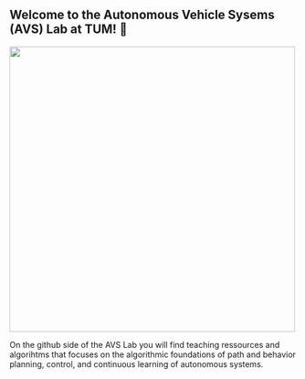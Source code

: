 
## Welcome to the Autonomous Vehicle Sysems (AVS) Lab at TUM! 👋

<img src="https://user-images.githubusercontent.com/63835446/162110040-7cbceb06-5854-4af4-98ff-2ab77629bacc.png" width=500>

On the github side of the AVS Lab you will find teaching ressources and algorihtms that focuses on the algorithmic foundations of path and behavior planning, control, and continuous learning of autonomous systems.


